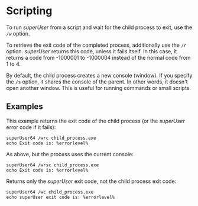 
Scripting
=========

To run _superUser_ from a script and wait for the child process to exit, use the
`/w` option.

To retrieve the exit code of the completed process, additionally use the `/r`
option. _superUser_ returns this code, unless it fails itself. In this case, it 
returns a code from -1000001 to -1000004 instead of the normal code from 1 to 4.

By default, the child process creates a new console (window). If you specify the
`/s` option, it shares the console of the parent. In other words, it doesn't open
another window. This is useful for running commands or small scripts.


Examples
--------

This example returns the exit code of the child process (or the _superUser_ error 
code if it fails):

	superUser64 /wrc child_process.exe
	echo Exit code is: %errorlevel%


As above, but the process uses the current console:

	superUser64 /wrsc child_process.exe
	echo Exit code is: %errorlevel%


Returns only the _superUser_ exit code, not the child process exit code:

	superUser64 /wc child_process.exe
	echo superUser exit code is: %errorlevel%
